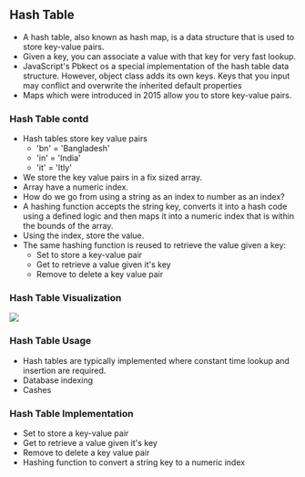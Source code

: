 ## Hash Table
- A hash table, also known as hash map, is a data structure that is used to store key-value pairs.
- Given a key, you can associate a value with that key for very fast lookup.
- JavaScript's Pbkect os a special implementation of the hash table data structure. However, object class adds its own keys. Keys that you input may conflict and overwrite the inherited default properties
- Maps which were introduced in 2015 allow you to store key-value pairs.
    
### Hash Table contd
- Hash tables store key value pairs
    - 'bn' = 'Bangladesh'
    - 'in' = 'India'
    - 'it' = 'Itly'
- We store the key value pairs in a fix sized array.
- Array have a numeric index.
- How do we go from using a string as an index to number as an index?
- A hashing function accepts the string key, converts it into a hash code using a defined logic and then maps it into a numeric index that is within the bounds of the array.
- Using the index, store the value.
- The same hashing function is reused to retrieve the value given a key:
    - Set to store a key-value pair
    - Get to retrieve a value given it's key
    - Remove to delete a key value pair

### Hash Table Visualization
![](https://miro.medium.com/max/1400/1*xOmBfzMxLLldy1ll4w7esg.png)

### Hash Table Usage
- Hash tables are typically implemented where constant time lookup and insertion are required.
- Database indexing
- Cashes

### Hash Table Implementation
- Set to store a key-value pair
- Get to retrieve a value given it's key
- Remove to delete a key value pair
- Hashing function to convert a string key to a numeric index
